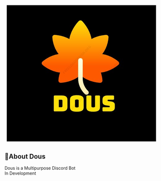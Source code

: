 # <div align="center"><img alt="Dous Logo" src="logofinal.jpg"></div>
## 🍁About Dous
Dous is a Multipurpose Discord Bot
<br>
In Development
